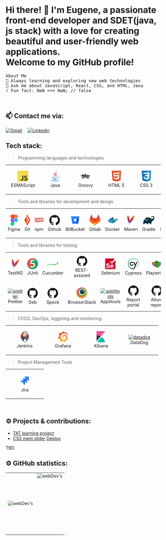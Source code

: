 <h1 align="left"> Hi there! 👋 I'm Eugene, a passionate front-end developer and SDET(java, js stack) with a love for creating beautiful and user-friendly web applications. <br>
Welcome to my GitHub profile!
</h1>
<pre>About Me
🌱 Always learning and exploring new web technologies
💬 Ask me about JavaScript, React, CSS, and HTML, Java
⚡ Fun fact: NaN === NaN; // false
</pre>

<br>
<h2> 📫 Contact me via:  </h2>

[<img alt="Gmail" src="https://img.shields.io/badge/Gmail-D14836?style=for-the-badge&logo=gmail&logoColor=white"/>](mailto:eugenekuzora@gmail.com)&emsp;
[<img alt="Linkedin" src="https://img.shields.io/badge/LinkedIn-0077B5?style=for-the-badge&logo=linkedin&logoColor=white"/>](https://es.linkedin.com/in/eugene-kuzora-a7140115b)&emsp;

<h2 align="left" id="stack">Tech stack: </h2>

> Programming languages ​​and technologies

<table width='100%'>
  <tr>
    <td align="center" width="110" height="90">
      <a href="https://ecma-international.org/publications-and-standards/standards/ecma-262/">
        <img src="https://github.com/devicons/devicon/blob/master/icons/javascript/javascript-original.svg" width="36" height="36" alt="js" />
      </a>
      <br>ESMAScript
    </td>
    <td align="center" width="110" height="90">
      <a href="https://openjdk.org/">
        <img src="https://github.com/devicons/devicon/blob/master/icons/java/java-original.svg" width="36" height="36" alt="java" />
      </a>
      <br>Java
    </td>
    <td align="center" width="110" height="90">
      <a href="https://groovy-lang.org/">
        <img src="https://github.com/devicons/devicon/blob/master/icons/groovy/groovy-original.svg" width="36" height="36" alt="groovy" />
      </a>
      <br>Groovy
    </td>
    <td align="center" width="110" height="90">
      <a href="https://www.w3.org/TR/2011/WD-html5-20110405/">
        <img src="https://github.com/devicons/devicon/blob/master/icons/html5/html5-original.svg" width="36" height="36" alt="Html 5" />
      </a>
      <br>HTML 5
    </td>
         <td align="center" width="110" height="90"> 
      <a href="https://www.w3.org/TR/css3-roadmap/" >
        <img src="https://github.com/devicons/devicon/blob/master/icons/css3/css3-original.svg" width="36" height="36" alt="css 3" />
      </a>
      <br>CSS 3
    </td>
  </tr>
</table>

> Tools and libraries for development and design

<table width='100%'>
  <tr>
    <td align="center" width="110" height="90">
      <a href="https://www.figma.com/" >
        <img src="https://github.com/devicons/devicon/blob/master/icons/figma/figma-original.svg" width="36" height="36" alt="figma" />
      </a>
      <br>Figma
    </td>
    <td align="center" width="110" height="90">
      <a href="https://git-scm.com/">
        <img src="https://github.com/devicons/devicon/blob/master/icons/git/git-original.svg" width="36" height="36" alt="git" />
      </a>
      <br>Git
    </td>
    <td align="center" width="110" height="90"> 
      <a href="https://www.npmjs.com/">
        <img src="https://github.com/devicons/devicon/blob/master/icons/npm/npm-original-wordmark.svg" width="36" height="36" alt="npm" />
      </a>
      <br>npm
    </td>
    <td align="center" width="110" height="90"> 
      <a href="https://github.com/" >
        <img src="https://github.com/devicons/devicon/blob/master/icons/github/github-original.svg" width="36" height="36" alt="github" />
      </a>
      <br>Github
    </td>
    <td align="center" width="110" height="90"> 
      <a href="https://bitbucket.org/" >
        <img src="https://github.com/devicons/devicon/blob/master/icons/bitbucket/bitbucket-original.svg" width="36" height="36" alt="bitbucket" />
      </a>
      <br>BitBucket
    </td>
    <td align="center" width="110" height="90"> 
      <a href="https://about.gitlab.com/" >
        <img src="https://github.com/devicons/devicon/blob/master/icons/gitlab/gitlab-original.svg" width="36" height="36" alt="gitlab" />
      </a>
      <br>Gitlab
    </td>
    <td align="center" width="110" height="90"> 
      <a href="https://www.docker.com/" >
        <img src="https://github.com/devicons/devicon/blob/master/icons/docker/docker-original.svg" width="36" height="36" alt="docker" />
      </a>
      <br>Docker
    </td>
    <td align="center" width="110" height="90">
      <a href="https://maven.apache.org/">
        <img src="https://github.com/devicons/devicon/blob/master/icons/maven/maven-original.svg" width="36" height="36" alt="maven" />
      </a>
      <br>Maven
    </td>
    <td align="center" width="110" height="90">
      <a href="https://gradle.org/">
        <img src="https://github.com/devicons/devicon/blob/master/icons/gradle/gradle-original.svg" width="36" height="36" alt="gradle" />
      </a>
      <br>Gradle
    </td>
    <td align="center" width="110" height="90">
      <a href="https://spring.io/projects/spring-framework">
        <img src="https://github.com/devicons/devicon/blob/master/icons/spring/spring-original.svg" width="36" height="36" alt="spring" />
      </a>
      <br>Spring
    </td>
  </tr>
</table>

> Tools and libraries for testing

<table width='100%'>
  <tr>
    <td align="center" width="110" height="90">
      <a href="https://testng.org/">
        <img src="https://github.com/devicons/devicon/blob/master/icons/maven/maven-original.svg" width="36" height="36" alt="testng" />
      </a>
      <br>TestNG
    </td>
    <td align="center" width="110" height="90">
      <a href="https://junit.org/junit5/">
        <img src="https://github.com/devicons/devicon/blob/master/icons/junit/junit-original.svg" width="36" height="36" alt="junit" />
      </a>
      <br>JUnit
    </td>
    <td align="center" width="110" height="90">
      <a href="https://cucumber.io/">
        <img src="https://github.com/devicons/devicon/blob/master/icons/cucumber/cucumber-plain-wordmark.svg" width="36" height="36" alt="cucumber" />
      </a>
      <br>Cucumber
    </td>
    <td align="center" width="110" height="90">
      <a href="https://rest-assured.io/">
        <img src="https://github.com/devicons/devicon/blob/master/icons/github/github-original.svg" width="36" height="36" alt="restassured" />
      </a>
      <br>REST-assured
    </td>
    <td align="center" width="110" height="90">
      <a href="https://www.selenium.dev/">
        <img src="https://github.com/devicons/devicon/blob/master/icons/selenium/selenium-original.svg" width="36" height="36" alt="selenium" />
      </a>
      <br>Selenium
    </td>
    <td align="center" width="110" height="90"> 
      <a href="https://www.cypress.io/">
        <img src="https://github.com/devicons/devicon/blob/master/icons/cypressio/cypressio-original.svg" width="36" height="36" alt="cypress" />
      </a>
      <br>Cypress
    </td>
    <td align="center" width="110" height="90"> 
      <a href="https://playwright.dev/">
        <img src="https://github.com/devicons/devicon/blob/master/icons/playwright/playwright-original.svg" width="36" height="36" alt="playwright" />
      </a>
      <br>Playwright
    </td>
    <td align="center" width="110" height="90">
      <a href="https://wiremock.org/">
        <img src="https://camo.githubusercontent.com/e207e4bffe0d591696488a934c0c4de93baa152e790a4dc9fedc96f50e0e55f9/68747470733a2f2f776972656d6f636b2e6f72672f696d616765732f6c6f676f732f776972656d6f636b2f6c6f676f5f776964652e737667" width="36" height="36" alt="wiremock" />
      </a>
      <br>Wiremock
    </td>
    <td align="center" width="110" height="90">
      <a href="https://www.postman.com/">
        <img src="https://github.com/devicons/devicon/blob/master/icons/postman/postman-original.svg" width="36" height="36" alt="postman" />
      </a>
      <br>Postman
    </td>
    <td align="center" width="110" height="90">
      <a href="https://eslint.org/">
        <img src="https://github.com/devicons/devicon/blob/master/icons/eslint/eslint-original.svg" width="36" height="36" alt="eslint" />
      </a>
      <br>ESLint
    </td>
  </tr>
  <tr>
    <td align="center" width="110" height="90">
      <a href="https://prettier.io/">
        <img src="https://brandeps.com/icon-download/P/Prettier-icon-vector-02.svg" width="36" height="36" alt="prettier" />
      </a>
      <br>Prettier
    </td>
    <td align="center" width="110" height="90">
      <a href="https://www.gebish.org/">
        <img src="https://github.com/devicons/devicon/blob/master/icons/github/github-original.svg" width="36" height="36" alt="geb" />
      </a>
      <br>Geb
    </td>
    <td align="center" width="110" height="90">
      <a href="https://spockframework.org/">
        <img src="https://github.com/devicons/devicon/blob/master/icons/github/github-original.svg" width="36" height="36" alt="spock" />
      </a>
      <br>Spock
    </td>
    <td align="center" width="110" height="90">
      <a href="https://www.browserstack.com/home">
        <img src="https://github.com/devicons/devicon/blob/master/icons/browserstack/browserstack-original.svg" width="36" height="36" alt="browserstack" />
      </a>
      <br>BrowserStack
    </td>
    <td align="center" width="110" height="90">
      <a href="https://applitools.com/">
        <img src="https://seeklogo.com/images/A/applitools-icon-logo-7B6C9B576E-seeklogo.com.png" width="36" height="36" alt="applitools" />
      </a>
      <br>Applitools
    </td>
    <td align="center" width="110" height="90">
      <a href="https://reportportal.io/">
        <img src="https://github.com/devicons/devicon/blob/master/icons/github/github-original.svg" width="36" height="36" alt="rp" />
      </a>
      <br>Report portal
    </td>
    <td align="center" width="110" height="90">
      <a href="https://allurereport.org/">
        <img src="https://github.com/devicons/devicon/blob/master/icons/github/github-original.svg" width="36" height="36" alt="allure" />
      </a>
      <br>Allure report
    </td>
    <td align="center" width="110" height="90">
      <a href="https://www.deque.com/axe/">
        <img src="https://github.com/devicons/devicon/blob/master/icons/github/github-original.svg" width="36" height="36" alt="axe" />
      </a>
      <br>Axe
    </td>
  </tr>
</table>

> CI/CD, DevOps, loggining and monitoring

<table width='100%'>
  <tr>
    <td align="center" width="110" height="90">
        <a href="https://www.jenkins.io/">
          <img src="https://github.com/devicons/devicon/blob/master/icons/jenkins/jenkins-original.svg" width="36" height="36" alt="jenkins" />
        </a>
        <br>Jenkins
    </td>
    <td align="center" width="110" height="90">
      <a href="https://grafana.com/">
        <img src="https://github.com/devicons/devicon/blob/master/icons/grafana/grafana-original.svg" width="36" height="36" alt="grafana" />
      </a>
      <br>Grafana
    </td>
    <td align="center" width="110" height="90">
      <a href="https://www.elastic.co/kibana">
        <img src="https://github.com/devicons/devicon/blob/master/icons/kibana/kibana-original.svg" width="36" height="36" alt="kibana" />
      </a>
      <br>Kibana
    </td>
    <td align="center" width="110" height="90">
      <a href="https://www.datadoghq.com/">
        <img src="https://brandeps.com/logo-download/D/Datadog-logo-vector-01.svg" width="36" height="36" alt="datadog" />
      </a>
      <br>DataDog
    </td>
  </tr>
</table>

> Project Management Tools

<table width='100%'>
  <tr>
    <td align="center" width="110" height="90">
      <a href="https://www.atlassian.com/es/software/jira">
        <img src="https://github.com/devicons/devicon/blob/master/icons/jira/jira-original.svg" width="36" height="36" alt="spring" />
      </a>
      <br>Jira
    </td>
  </tr>
</table>

<br>

<h2> ⚙️ Projects & contributions:  </h2>

 - [TAT learning project](https://github.com/Eugeku/TAT_JAVA_Kuzora_Task4)&emsp;
 - [CSS mem slider](https://github.com/Eugeku/cssMemeSlider) [Deploy](https://eugeku.github.io/cssMemeSlider/)&emsp;

TBD

<h2> ⚙️ GitHub statistics:  </h2>

<table>
  <tr>
    <td>
      <img align="left" src="http://github-readme-streak-stats.herokuapp.com?user=eugeku&theme=dark&background=000000" alt="webDev's" />
    </td>
    <td>
      <img height="195px" align="right" alt="webDev's" src="https://github-readme-stats-sigma-five.vercel.app/api/top-langs/?username=eugeku&layout=compact&theme=vision-friendly-dark" />
    </td>
  </tr>
</table>